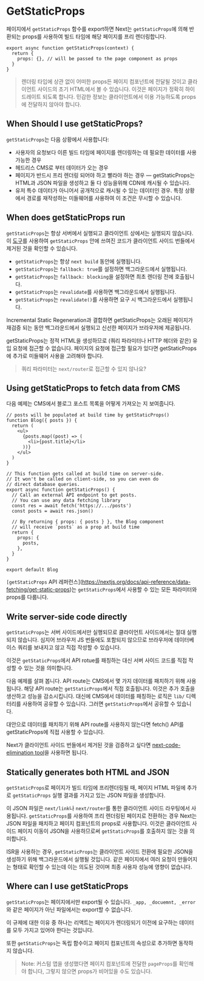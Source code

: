 # GetStaticProps

페이지에서 `getStaticProps` 함수를 export하면 Next는 `getStaticProps`에 의해 반환되는 props를 사용하여 빌드 타임에 해당 페이지를 프리 렌더링합니다.

```tsx
export async function getStaticProps(context) {
  return {
    props: {}, // will be passed to the page component as props
  }
}
```

> 렌더링 타입에 상관 없이 어떠한 props든 페이지 컴포넌트에 전달될 것이고 클라이언트 사이드의 초기 HTML에서 볼 수 있습니다. 이것은 페이지가 정확히 하이드레이트 되도록 합니다. 민감한 정보는 클라이언트에서 이용 가능하도록 props에 전달하지 않아야 합니다.
>

## When Should I use getStaticProps?

`getStaticProps`는 다음 상황에서 사용합니다:

- 사용자의 요청보다 이른 빌드 타임에 페이지를 렌더링하는 데 필요한 데이터를 사용 가능한 경우
- 헤드리스 CMS로 부터 데이터가 오는 경우
- 페이지가 반드시 프리 렌더링 되어야 하고 빨라야 하는 경우 — getStaticProps는 HTML과 JSON 파일을 생성하고 둘 다 성능을위해 CDN에 캐시될 수 있습니다.
- 유저 특수 데이터가 아니어서 공개적으로 캐시될 수 있는 데이터인 경우. 특정 상황에서 경로를 재작성하는 미들웨어를 사용하여 이 조건은 무시할 수 있습니다.

## When does getStaticProps run

`getStaticProps`는 항상 서버에서 실행되고 클라이언트 상에서는 실행되지 않습니다. 이 [도구](https://next-code-elimination.vercel.app/)를 사용하여 `getStaticProps` 안에 쓰여진 코드가 클라이언트 사이드 번들에서 제거된 것을 확인할 수 있습니다.

- `getStaticProps`는 항상 `next build` 동안에 실행됩니다.
- `getStaticProps`는 `fallback: true`를 설정하면 백그라운드에서 실행됩니다.
- `getStaticProps`는 `fallback: blocking`을 설정하면 최초 렌더링 전에 호출됩니다.
- `getStaticProps`는  `revalidate`를 사용하면 백그라운드에서 실행됩니다.
- `getStaticProps`는 `revalidate()`를 사용하면 요구 시 백그라운드에서 실행됩니다.

Incremental Static Regeneration과 결합하면 getStaticProps는 오래된 페이지가 재검증 되는 동안 백그라운드에서 실행되고 신선한 페이지가 브라우저에 제공됩니다.

getStaticProps는 정적 HTML을 생성하므로 (쿼리 파라미터나 HTTP 헤더와 같은) 유입 요청에 접근할 수 없습니다. 페이지의 요청에 접근할 필요가 있다면 getStaticProps에 추가로 미들웨어 사용을 고려해야 합니다.

> 쿼리 파라미터는 `next/router`로 접근할 수 있지 않나요?
>

## Using getStaticProps to fetch data from CMS

다음 예제는 CMS에서 블로그 포스트 목록을 어떻게 가져오는 지 보여줍니다.

```tsx
// posts will be populated at build time by getStaticProps()
function Blog({ posts }) {
  return (
    <ul>
      {posts.map((post) => (
        <li>{post.title}</li>
      ))}
    </ul>
  )
}

// This function gets called at build time on server-side.
// It won't be called on client-side, so you can even do
// direct database queries.
export async function getStaticProps() {
  // Call an external API endpoint to get posts.
  // You can use any data fetching library
  const res = await fetch('https://.../posts')
  const posts = await res.json()

  // By returning { props: { posts } }, the Blog component
  // will receive `posts` as a prop at build time
  return {
    props: {
      posts,
    },
  }
}

export default Blog 
```

`[getStaticProps` API 레퍼런스](https://nextjs.org/docs/api-reference/data-fetching/get-static-props)는 `getStaticProps`에서 사용할 수 있는 모든 파라미터와 props를 다룹니다.

## Write server-side code directly

`getStaticProps`는 서버 사이드에서만 실행되므로 클라이언트 사이드에서는 절대 실행되지 않습니다. 심지어 브라우저 JS 번들에도 포함되지 않으므로 브라우저에 데이터베이스 쿼리를 보내지고 않고 직접 작성할 수 있습니다.

이것은 `getStaticProps`에서 API rotue를 패칭하는 대신 서버 사이드 코드를 직접 작성할 수 있는 것을 의미합니다.

다음 예제를 살펴 봅니다. API route는 CMS에서 몇 가지 데이터를 패치하기 위해 사용됩니다. 해당 API route는 `getStaticProps`에서 직접 호출됩니다. 이것은 추가 호출을 생산하고 성능을 감소시킵니다. 대신에 CMS에서 데이터를 패칭하는 로직은 `lib/` 디렉터리를 사용하여 공유할 수 있습니다. 그러면 `getStaticProps`에서 공유할 수 있습니다.

대안으로 데이터를 패치하기 위해 API route를 사용하지 않는다면 fetch() API를 getStaticProps에 직접 사용할 수 있습니다.

Next가 클라이언트 사이드 번들에서 제거된 것을 검증하고 싶다면 [next-code-elimination tool](https://next-code-elimination.vercel.app/)을 사용하면 됩니다.

## Statically generates both HTML and JSON

`getStaticProps`로 페이지가 빌드 타임에 프리렌더링될 때, 페이지 HTML 파일에 추가로 `getStaticProps` 실행 결과를 가지고 있는 JSON 파일을 생성합니다.

이 JSON 파일은 `next/link`나 `next/router`를 통한 클라이언트 사이드 라우팅에서 사용됩니다. `getStaticProps`를 사용하여 프리 렌더링된 페이지로 전환하는 경우 Next는 JSON 파일을 패치하고 페이지 컴포넌트의 props로 사용합니다. 이것은 클라이언트 사이드 페이지 이동이 JSON을 사용하므로써 `getStaticProps`를 호출하지 않는 것을 의미합니다.

ISR을 사용하는 경우, `getStaticProps`는 클라이언트 사이드 전환에 필요한 JSON을 생성하기 위해 백그라운드에서 실행될 것입니다. 같은 페이지에서 여러 요청이 만들어지는 형태로 확인할 수 있는데 이는 의도된 것이며 최종 사용자 성능에 영향이 없습니다.

## Where can I use getStaticProps

`getStaticProps`는 페이지에서만 export될 수 있습니다. `_app, _docuemnt, _error`와 같은 페이지가 아닌 파일에서는 export할 수 없습니다.

이 규제에 대한 이유 중 하나는 리액트는 페이지가 렌더링되기 이전에 요구하는 데이터를 모두 가지고 있어야 한다는 것입니다.

또한 `getStaticProps`는 독립 함수이고 페이지 컴포넌트의 속성으로 추가하면 동작하지 않습니다.

> Note: 커스텀 앱을 생성했다면 페이지 컴포넌트에 전달한 `pageProps`를 확인해야 합니다, 그렇지 않으면 props가 비어있을 수도 있습니다.
>